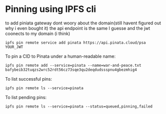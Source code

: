 # Pinning using IPFS cli

to add piniata gateway dont woory about the domain(still havent figured out why i even bought it)
the api endpoint is the same I guesse and the jwt coonects to my domain (i think)

```
ipfs pin remote service add pinata https://api.pinata.cloud/psa YOUR_JWT
```

To pin a CID to Pinata under a human-readable name:
```
ipfs pin remote add --service=pinata --name=war-and-peace.txt bafybeib32tuqzs2wrc52rdt56cz73sqe3qu2deqdudssspnu4gbezmhig4
```

To list successful pins:
```
ipfs pin remote ls --service=pinata
```

To list pending pins:
```
ipfs pin remote ls --service=pinata --status=queued,pinning,failed
```
